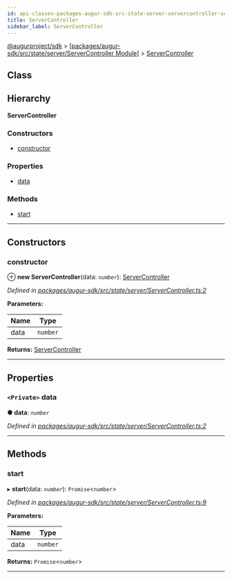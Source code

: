 ```yaml
---
id: api-classes-packages-augur-sdk-src-state-server-servercontroller-servercontroller
title: ServerController
sidebar_label: ServerController
---
```


[@augurproject/sdk](api-readme.md) > [[packages/augur-sdk/src/state/server/ServerController Module]](api-modules-packages-augur-sdk-src-state-server-servercontroller-module.md) > [ServerController](api-classes-packages-augur-sdk-src-state-server-servercontroller-servercontroller.md)

## Class

## Hierarchy

**ServerController**

### Constructors

* [constructor](api-classes-packages-augur-sdk-src-state-server-servercontroller-servercontroller.md#constructor)

### Properties

* [data](api-classes-packages-augur-sdk-src-state-server-servercontroller-servercontroller.md#data)

### Methods

* [start](api-classes-packages-augur-sdk-src-state-server-servercontroller-servercontroller.md#start)

---

## Constructors

<a id="constructor"></a>

###  constructor

⊕ **new ServerController**(data: *`number`*): [ServerController](api-classes-packages-augur-sdk-src-state-server-servercontroller-servercontroller.md)

*Defined in [packages/augur-sdk/src/state/server/ServerController.ts:2](https://github.com/AugurProject/augur/blob/b4365d6894/packages/augur-sdk/src/state/server/ServerController.ts#L2)*

**Parameters:**

| Name | Type |
| ------ | ------ |
| data | `number` |

**Returns:** [ServerController](api-classes-packages-augur-sdk-src-state-server-servercontroller-servercontroller.md)

___

## Properties

<a id="data"></a>

### `<Private>` data

**● data**: *`number`*

*Defined in [packages/augur-sdk/src/state/server/ServerController.ts:2](https://github.com/AugurProject/augur/blob/b4365d6894/packages/augur-sdk/src/state/server/ServerController.ts#L2)*

___

## Methods

<a id="start"></a>

###  start

▸ **start**(data: *`number`*): `Promise`<`number`>

*Defined in [packages/augur-sdk/src/state/server/ServerController.ts:9](https://github.com/AugurProject/augur/blob/b4365d6894/packages/augur-sdk/src/state/server/ServerController.ts#L9)*

**Parameters:**

| Name | Type |
| ------ | ------ |
| data | `number` |

**Returns:** `Promise`<`number`>

___

